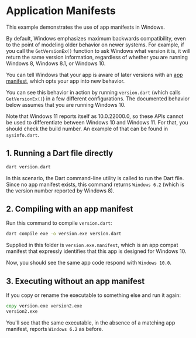 # Application Manifests

This example demonstrates the use of app manifests in Windows.

By default, Windows emphasizes maximum backwards compatibility, even to the
point of modeling older behavior on newer systems. For example, if you call the
`GetVersionEx()` function to ask Windows what version it is, it will return the
same version information, regardless of whether you are running Windows 8,
Windows 8.1, or Windows 10.

You can tell Windows that your app is aware of later versions with an [app
manifest](https://docs.microsoft.com/en-us/windows/win32/sysinfo/targeting-your-application-at-windows-8-1),
which opts your app into new behavior.

You can see this behavior in action by running `version.dart` (which calls
`GetVersionEx()`) in a few different configurations. The documented behavior
below assumes that you are running Windows 10.

Note that Windows 11 reports itself as 10.0.22000.0, so these APIs cannot be
used to differentiate between Windows 10 and Windows 11. For that, you should
check the build number. An example of that can be found in `sysinfo.dart`.

## 1. Running a Dart file directly

```cmd
dart version.dart
```

In this scenario, the Dart command-line utility is called to run the Dart file.
Since no app manifest exists, this command returns `Windows 6.2` (which
is the version number reported by Windows 8).

## 2. Compiling with an app manifest

Run this command to compile `version.dart`:

```cmd
dart compile exe -o version.exe version.dart
```

Supplied in this folder is `version.exe.manifest`, which is an app compat
manifest that expressly identifies that this app is designed for Windows 10.

Now, you should see the same app code respond with `Windows 10.0`.

## 3. Executing without an app manifest

If you copy or rename the executable to something else and run it again:

```cmd
copy version.exe version2.exe
version2.exe
```

You'll see that the same executable, in the absence of a matching app manifest,
reports `Windows 6.2` as before.
